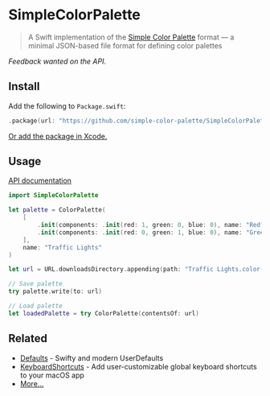 # SimpleColorPalette

> A Swift implementation of the [Simple Color Palette](https://simplecolorpalette.com) format — a minimal JSON-based file format for defining color palettes

*Feedback wanted on the API.*

## Install

Add the following to `Package.swift`:

```swift
.package(url: "https://github.com/simple-color-palette/SimpleColorPaletteSwift", from: "0.2.0")
```

[Or add the package in Xcode.](https://developer.apple.com/documentation/xcode/adding_package_dependencies_to_your_app)

## Usage

[API documentation](https://swiftpackageindex.com/simple-color-palette/simplecolorpaletteswift/documentation/simplecolorpalette/colorpalette)

```swift
import SimpleColorPalette

let palette = ColorPalette(
	[
		.init(components: .init(red: 1, green: 0, blue: 0), name: "Red"),
		.init(components: .init(red: 0, green: 1, blue: 0), name: "Green")
	],
	name: "Traffic Lights"
)

let url = URL.downloadsDirectory.appending(path: "Traffic Lights.color-palette")

// Save palette
try palette.write(to: url)

// Load palette
let loadedPalette = try ColorPalette(contentsOf: url)
```

## Related

- [Defaults](https://github.com/sindresorhus/Defaults) - Swifty and modern UserDefaults
- [KeyboardShortcuts](https://github.com/sindresorhus/KeyboardShortcuts) - Add user-customizable global keyboard shortcuts to your macOS app
- [More…](https://github.com/search?q=user%3Asindresorhus+language%3Aswift+archived%3Afalse&type=repositories)
